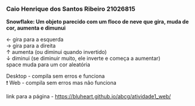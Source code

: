 <h3>Caio Henrique dos Santos Ribeiro 21026815</h3>

**Snowflake: Um objeto parecido com um floco de neve que gira, muda de cor, aumenta e dimunui**

← gira para a esquerda<br>
→ gira para a direita<br>
↑ aumenta (ou diminui quando invertido)<br>
↓ diminui (se diminuir muito, ele inverte e começa a aumentar)<br>
space muda para um cor aleatória<br>

Desktop - compila sem erros e funciona<br>
❗ Web - compila sem erros mas não funciona

link para a página - https://bluheart.github.io/abcg/atividade1_web/
